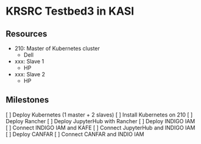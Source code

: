 # KRSRC Testbed3 in KASI 

## Resources

- 210: Master of Kubernetes cluster
  - Dell 
- xxx: Slave 1
  - HP
- xxx: Slave 2
  - HP

## Milestones

[ ] Deploy Kubernetes (1 master + 2 slaves)
  [ ] Install Kubernetes on 210
[ ] Deploy Rancher
[ ] Deploy JupyterHub with Rancher
[ ] Deploy INDIGO IAM
[ ] Connect INDIGO IAM and KAFE
[ ] Connect JupyterHub and INDIGO IAM
[ ] Deploy CANFAR
[ ] Connect CANFAR and INDIO IAM
